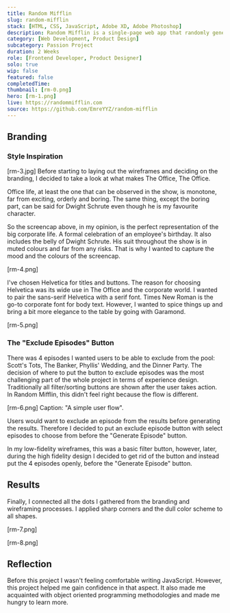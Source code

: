 ```yaml
---
title: Random Mifflin
slug: random-mifflin
stack: [HTML, CSS, JavaScript, Adobe XD, Adobe Photoshop]
description: Random Mifflin is a single-page web app that randomly generates a The Office (US) episode on demand.
category: [Web Development, Product Design]
subcategory: Passion Project
duration: 2 Weeks
role: [Frontend Developer, Product Designer]
solo: true
wip: false
featured: false
completedTime:
thumbnail: [rm-0.png]
hero: [rm-1.png]
live: https://randommifflin.com
source: https://github.com/EmreYYZ/random-mifflin
---
```


## Branding

### Style Inspiration

[rm-3.jpg]
Before starting to laying out the wireframes and deciding on the branding, I decided to take a look at what makes The Office, The Office.

Office life, at least the one that can be observed in the show, is monotone, far from exciting, orderly and boring. The same thing, except the boring part, can be said for Dwight Schrute even though he is my favourite character.

So the screencap above, in my opinion, is the perfect representation of the big corporate life. A formal celebration of an employee's birthday. It also includes the belly of Dwight Schrute. His suit throughout the show is in muted colours and far from any risks. That is why I wanted to capture the mood and the colours of the screencap.

[rm-4.png]

I've chosen Helvetica for titles and buttons. The reason for choosing Helvetica was its wide use in The Office and the corporate world. I wanted to pair the sans-serif Helvetica with a serif font. Times New Roman is the go-to corporate font for body text. However, I wanted to spice things up and bring a bit more elegance to the table by going with Garamond.

[rm-5.png]

### The "Exclude Episodes" Button

There was 4 episodes I wanted users to be able to exclude from the pool: Scott's Tots, The Banker, Phyllis' Wedding, and the Dinner Party. The decision of where to put the button to exclude episodes was the most challenging part of the whole project in terms of experience design. Traditionally all filter/sorting buttons are shown after the user takes action. In Random Mifflin, this didn't feel right because the flow is different.

[rm-6.png]
Caption: "A simple user flow".

Users would want to exclude an episode from the results before generating the results. Therefore I decided to put an exclude episode button with select episodes to choose from before the "Generate Episode" button.

In my low-fidelity wireframes, this was a basic filter button, however, later, during the high fidelity design I decided to get rid of the button and instead put the 4 episodes openly, before the "Generate Episode" button.

## Results

Finally, I connected all the dots I gathered from the branding and wireframing processes. I applied sharp corners and the dull color scheme to all shapes.

[rm-7.png]

[rm-8.png]

## Reflection

Before this project I wasn't feeling comfortable writing JavaScript. However, this project helped me gain confidence in that aspect. It also made me acquainted with object oriented programming methodologies and made me hungry to learn more.
